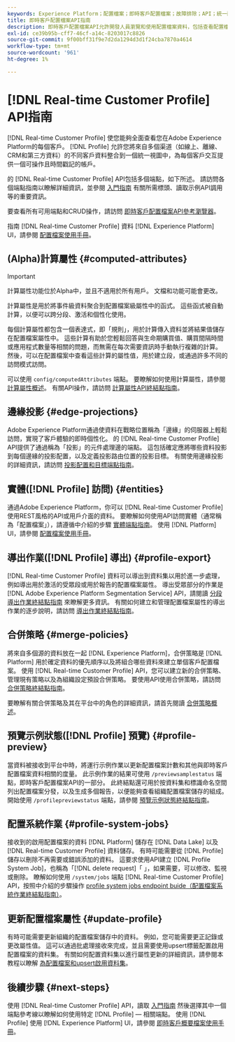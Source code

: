 ```yaml
---
keywords: Experience Platform；配置檔案；即時客戶配置檔案；故障排除；API；統一配置檔案；統一配置檔案；配置檔案；rtcp；啟用配置檔案；啟用配置檔案
title: 即時客戶配置檔案API指南
description: 即時客戶配置檔案API允許開發人員瀏覽和使用配置檔案資料，包括查看配置檔案、建立和更新合併策略、導出或示例配置檔案資料以及刪除不再需要或錯誤添加的配置檔案資料。 請遵循本指南以了解如何使用 API 執行關鍵作業。
exl-id: ce39b95b-cff7-46cf-a14c-8203017c8826
source-git-commit: 9f00bff31f9e7d2da1294d3d1f24cba7870a4614
workflow-type: tm+mt
source-wordcount: '961'
ht-degree: 1%

---
```


# [!DNL Real-time Customer Profile] API指南

[!DNL Real-time Customer Profile] 使您能夠全面查看您在Adobe Experience Platform的每個客戶。 [!DNL Profile] 允許您將來自多個渠道（如線上、離線、CRM和第三方資料）的不同客戶資料整合到一個統一視圖中，為每個客戶交互提供一個可操作且時間戳記的帳戶。

的 [!DNL Real-time Customer Profile] API包括多個端點，如下所述。 請訪問各個端點指南以瞭解詳細資訊，並參閱 [入門指南](getting-started.md) 有關所需標頭、讀取示例API調用等的重要資訊。

要查看所有可用端點和CRUD操作，請訪問 [即時客戶配置檔案API參考瀏覽器](https://www.adobe.com/go/profile-apis-en)。

指南 [!DNL Real-time Customer Profile] 資料 [!DNL Experience Platform] UI，請參閱 [配置檔案使用手冊](../ui/user-guide.md)。

## (Alpha)計算屬性 {#computed-attributes}

>[!IMPORTANT]
>
>計算屬性功能位於Alpha中，並且不適用於所有用戶。 文檔和功能可能會更改。

計算屬性是用於將事件級資料聚合到配置檔案級屬性中的函式。 這些函式被自動計算，以便可以跨分段、激活和個性化使用。

每個計算屬性都包含一個表達式，即「規則」，用於計算傳入資料並將結果值儲存在配置檔案屬性中。 這些計算有助於您輕鬆回答與生命期購買值、購買間隔時間或應用程式數量等相關的問題，而無需在每次需要資訊時手動執行複雜的計算。 然後，可以在配置檔案中查看這些計算的屬性值，用於建立段，或通過許多不同的訪問模式訪問。

可以使用 `config/computedAttributes` 端點。 要瞭解如何使用計算屬性，請參閱 [計算屬性概述](../computed-attributes/overview.md)。 有關API操作，請訪問 [計算屬性API終結點指南](../computed-attributes/ca-api.md)。

## 邊緣投影 {#edge-projections}

Adobe Experience Platform通過使資料在戰略位置稱為「邊緣」的伺服器上輕鬆訪問，實現了客戶體驗的即時個性化。 的 [!DNL Real-time Customer Profile] API提供了通過稱為「投影」的元件處理邊的端點。 這包括確定應將哪些資料投影到每個邊緣的投影配置，以及定義投影路由位置的投影目標。 有關使用邊緣投影的詳細資訊，請訪問 [投影配置和目標端點指南](edge-projections.md)。

## 實體([!DNL Profile] 訪問) {#entities}

通過Adobe Experience Platform，你可以 [!DNL Real-time Customer Profile] 使用REST風格的API或用戶介面的資料。 要瞭解如何使用API訪問實體（通常稱為「配置檔案」），請遵循中介紹的步驟 [實體端點指南](entities.md)。 使用 [!DNL Platform] UI，請參閱 [配置檔案使用手冊](../ui/user-guide.md)。

## 導出作業([!DNL Profile] 導出) {#profile-export}

[!DNL Real-time Customer Profile] 資料可以導出到資料集以用於進一步處理，例如導出用於激活的受眾段或用於報告的配置檔案屬性。 導出受眾部分的作業是 [!DNL Adobe Experience Platform Segmentation Service] API，請閱讀 [分段導出作業終結點指南](../../profile/api/export-jobs.md) 來瞭解更多資訊。 有關如何建立和管理配置檔案屬性的導出作業的逐步說明，請訪問 [導出作業終結點指南](export-jobs.md)。

## 合併策略 {#merge-policies}

將來自多個源的資料放在一起 [!DNL Experience Platform]，合併策略是 [!DNL Platform] 用於確定資料的優先順序以及將組合哪些資料來建立單個客戶配置檔案。 使用 [!DNL Real-time Customer Profile] API，您可以建立新的合併策略、管理現有策略以及為組織設定預設合併策略。 要使用API使用合併策略，請訪問 [合併策略終結點指南](merge-policies.md)。

要瞭解有關合併策略及其在平台中的角色的詳細資訊，請首先閱讀 [合併策略概述](../merge-policies/overview.md)。

## 預覽示例狀態([!DNL Profile] 預覽) {#profile-preview}

當資料被接收到平台中時，將運行示例作業以更新配置檔案計數和其他與即時客戶配置檔案資料相關的度量。 此示例作業的結果可使用 `/previewsamplestatus` 端點，即時客戶配置檔案API的一部分。 此終結點還可用於按資料集和標識命名空間列出配置檔案分發，以及生成多個報告，以便能夠查看組織配置檔案儲存的組成。  開始使用 `/profilepreviewstatus` 端點，請參閱 [預覽示例狀態終結點指南](preview-sample-status.md)。

## 配置系統作業 {#profile-system-jobs}

接收到的啟用配置檔案的資料 [!DNL Platform] 儲存在 [!DNL Data Lake] 以及 [!DNL Real-time Customer Profile] 資料儲存。 有時可能需要從 [!DNL Profile] 儲存以刪除不再需要或錯誤添加的資料。 這要求使用API建立 [!DNL Profile System Job]，也稱為「[!DNL delete request]「 」，如果需要，可以修改、監視或刪除。 瞭解如何使用 `/system/jobs` 端點 [!DNL Real-time Customer Profile] API，按照中介紹的步驟操作 [profile system jobs endpoint buide（配置檔案系統作業終結點指南）](profile-system-jobs.md)。

## 更新配置檔案屬性 {#update-profile}

有時可能需要更新組織的配置檔案儲存中的資料。 例如，您可能需要更正記錄或更改屬性值。 這可以通過批處理接收來完成，並且需要使用upsert標籤配置啟用配置檔案的資料集。 有關如何配置資料集以進行屬性更新的詳細資訊，請參閱本教程以瞭解 [為配置檔案和upsert啟用資料集](../../catalog/datasets/enable-upsert.md)。

## 後續步驟 {#next-steps}

使用 [!DNL Real-time Customer Profile] API，讀取 [入門指南](getting-started.md) 然後選擇其中一個端點參考線以瞭解如何使用特定 [!DNL Profile] — 相關端點。 使用 [!DNL Profile] 使用 [!DNL Experience Platform] UI，請參閱 [即時客戶概要檔案使用手冊](../ui/user-guide.md)。

